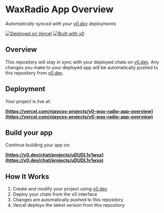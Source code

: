 # WaxRadio App Overview

*Automatically synced with your [v0.dev](https://v0.dev) deployments*

[![Deployed on Vercel](https://img.shields.io/badge/Deployed%20on-Vercel-black?style=for-the-badge&logo=vercel)](https://vercel.com/njaycos-projects/v0-wax-radio-app-overview)
[![Built with v0](https://img.shields.io/badge/Built%20with-v0.dev-black?style=for-the-badge)](https://v0.dev/chat/projects/uDUDL1v1wxa)

## Overview

This repository will stay in sync with your deployed chats on [v0.dev](https://v0.dev).
Any changes you make to your deployed app will be automatically pushed to this repository from [v0.dev](https://v0.dev).

## Deployment

Your project is live at:

**[https://vercel.com/njaycos-projects/v0-wax-radio-app-overview](https://vercel.com/njaycos-projects/v0-wax-radio-app-overview)**

## Build your app

Continue building your app on:

**[https://v0.dev/chat/projects/uDUDL1v1wxa](https://v0.dev/chat/projects/uDUDL1v1wxa)**

## How It Works

1. Create and modify your project using [v0.dev](https://v0.dev)
2. Deploy your chats from the v0 interface
3. Changes are automatically pushed to this repository
4. Vercel deploys the latest version from this repository
